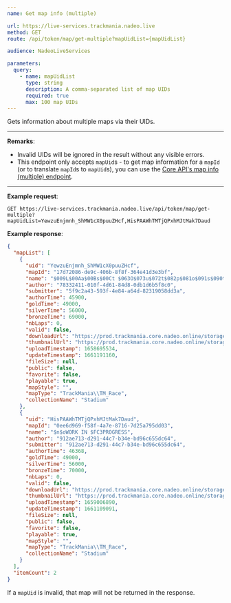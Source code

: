```yaml
---
name: Get map info (multiple)

url: https://live-services.trackmania.nadeo.live
method: GET
route: /api/token/map/get-multiple?mapUidList={mapUidList}

audience: NadeoLiveServices

parameters:
  query:
    - name: mapUidList
      type: string
      description: A comma-separated list of map UIDs
      required: true
      max: 100 map UIDs
---
```


Gets information about multiple maps via their UIDs.

---

**Remarks**:

- Invalid UIDs will be ignored in the result without any visible errors.
- This endpoint only accepts `mapUid`s - to get map information for a `mapId` (or to translate `mapId`s to `mapUid`s), you can use the [Core API's map info (multiple) endpoint](/core/maps/info-multiple).

---

**Example request**:

```plain
GET https://live-services.trackmania.nadeo.live/api/token/map/get-multiple?mapUidList=YewzuEnjmnh_ShMW1cX0puuZHcf,HisPAAWhTMTjQPxhMJtMak7Daud
```

**Example response**:

```json
{
  "mapList": [
    {
      "uid": "YewzuEnjmnh_ShMW1cX0puuZHcf",
      "mapId": "17d72086-de9c-406b-8f8f-364e41d3e3bf",
      "name": "$009L$00Aa$00Bs$00Ct $063O$073u$072t$082p$081o$091s$090t$fff ft Agrabou",
      "author": "78332411-010f-4d61-84d8-0db1d6b5f8c0",
      "submitter": "5f9c2a43-593f-4e84-a64d-82319058dd3a",
      "authorTime": 45900,
      "goldTime": 49000,
      "silverTime": 56000,
      "bronzeTime": 69000,
      "nbLaps": 0,
      "valid": false,
      "downloadUrl": "https://prod.trackmania.core.nadeo.online/storageObjects/b0e97432-eefe-40dc-96ef-583ec0c23099",
      "thumbnailUrl": "https://prod.trackmania.core.nadeo.online/storageObjects/83a1ee79-9c41-4be2-9e30-67bd8a8bf4fe.jpg",
      "uploadTimestamp": 1658695534,
      "updateTimestamp": 1661191160,
      "fileSize": null,
      "public": false,
      "favorite": false,
      "playable": true,
      "mapStyle": "",
      "mapType": "TrackMania\\TM_Race",
      "collectionName": "Stadium"
    },
    {
      "uid": "HisPAAWhTMTjQPxhMJtMak7Daud",
      "mapId": "0ee6d969-f58f-4a7e-8716-7d25a795dd03",
      "name": "$n$oWORK IN $FC3PROGRESS",
      "author": "912ae713-d291-44c7-b34e-bd96c655dc64",
      "submitter": "912ae713-d291-44c7-b34e-bd96c655dc64",
      "authorTime": 46368,
      "goldTime": 49000,
      "silverTime": 56000,
      "bronzeTime": 70000,
      "nbLaps": 0,
      "valid": false,
      "downloadUrl": "https://prod.trackmania.core.nadeo.online/storageObjects/a41c5eb7-9632-4c14-af02-b1cc760a35e0",
      "thumbnailUrl": "https://prod.trackmania.core.nadeo.online/storageObjects/c959a0dc-66be-4843-bf30-a3b70b52f722.jpg",
      "uploadTimestamp": 1659006890,
      "updateTimestamp": 1661109091,
      "fileSize": null,
      "public": false,
      "favorite": false,
      "playable": true,
      "mapStyle": "",
      "mapType": "TrackMania\\TM_Race",
      "collectionName": "Stadium"
    }
  ],
  "itemCount": 2
}
```

If a `mapUid` is invalid, that map will not be returned in the response.
